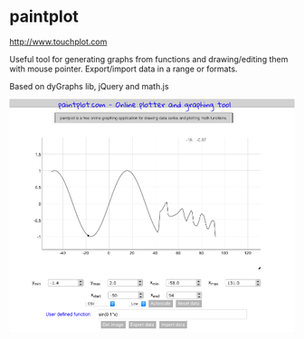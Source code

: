 paintplot
=========
http://www.touchplot.com

Useful tool for generating graphs from functions and drawing/editing them with mouse pointer. Export/import data in a range or formats.

Based on dyGraphs lib, jQuery and math.js

![Website](https://github.com/knalum/paintplot/blob/master/media/screen.png)
